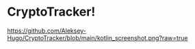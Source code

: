 # CryptoTracker!
https://github.com/Aleksey-Hugo/CryptoTracker/blob/main/kotlin_screenshot.png?raw=true
